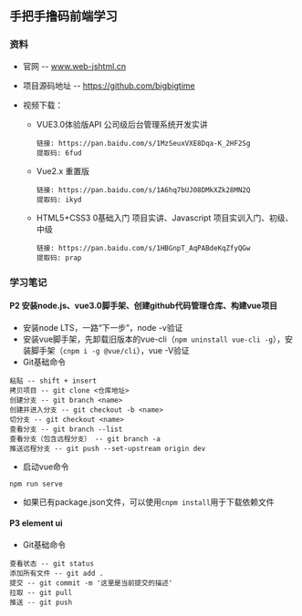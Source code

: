 ## 手把手撸码前端学习

### 资料

- 官网 -- www.web-jshtml.cn

- 项目源码地址 -- https://github.com/bigbigtime

- 视频下载：

  - VUE3.0体验版API 公司级后台管理系统开发实讲

    ```
    链接: https://pan.baidu.com/s/1MzSeuxVXE8Dqa-K_2HF2Sg
    提取码: 6fud
    ```

  - Vue2.x 重置版

    ```
    链接: https://pan.baidu.com/s/1A6hq7bUJ08DMkXZk28MN2Q
    提取码: ikyd
    ```

  - HTML5+CSS3 0基础入门 项目实讲、Javascript 项目实训入门、初级、中级

    ```
    链接: https://pan.baidu.com/s/1HBGnpT_AqPABdeKqZfyQGw
    提取码: prap
    ```

### 学习笔记

#### P2 安装node.js、vue3.0脚手架、创建github代码管理仓库、构建vue项目

- 安装node LTS，一路“下一步”，node -v验证
- 安装vue脚手架，先卸载旧版本的vue-cli（`npm uninstall vue-cli -g`），安装脚手架（`cnpm i -g @vue/cli`），vue -V验证
- Git基础命令

```
粘贴 -- shift + insert
拷贝项目 -- git clone <仓库地址>
创建分支 -- git branch <name>
创建并进入分支 -- git checkout -b <name>
切分支 -- git checkout <name>
查看分支 -- git branch --list
查看分支（包含远程分支） -- git branch -a
推送远程分支 -- git push --set-upstream origin dev
```

* 启动vue命令

```
npm run serve
```

* 如果已有package.json文件，可以使用`cnpm install`用于下载依赖文件

#### P3 element ui

* Git基础命令

```
查看状态 -- git status
添加所有文件 -- git add .
提交 -- git commit -m '这里是当前提交的描述'
拉取 -- git pull
推送 -- git push
```

